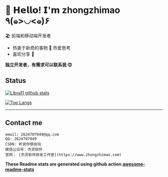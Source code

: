 # 🥳 𝗛𝗲𝗹𝗹𝗼! 𝗜'𝗺 zhongzhimao ٩(๑>◡<๑)۶

🏖 前端和移动端开发者

- 热衷于新奇的事物 🤩 热爱思考
- 喜欢分享 🧐

**独立开发者，有需求可以联系我 😊**

## Status

[![Libra11 github stats](https://github-readme-stats.vercel.app/api?username=Libra11&count_private=true&show_icons=true&theme=radical)](https://github.com/zhongzhimao)

[![Top Langs](https://github-readme-stats.vercel.app/api/top-langs/?username=Libra11&theme=radical)](https://github.com/zhongzhimao)

---

## Contact me

```text
email: 2624707049@qq.com
QQ: 2624707049
CSDN: 听说你很会玩
微信公众号：杰灵软件
官网： [杰灵软件研发工作室](https://www.zhongzhimao.com)
```

**These Readme stats are generated using github action [awesome-readme-stats](https://github.com/anmol098/waka-readme-stats)**
